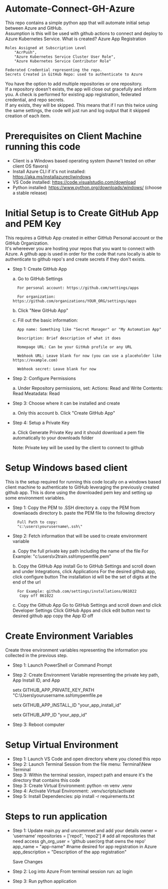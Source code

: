 # Automate-Connect-GH-Azure
This repo contains a simple python app that will automate initial setup between Azure and GitHub.  
Assumption is this will be used with github actions to connect and deploy to Azure Kubernetes Service.
What is created?
    Azure App Registration 
    
    Roles Assigned at Subscription Level
        "AcrPush",
        "Azure Kubernetes Service Cluster User Role", 
        "Azure Kubernetes Service Contributor Role"

    Federated Credential representing the repo.
    Secrets Created in GitHub Repo: used to authenticate to Azure

You have the option to add multiple repositories or one repository.  
If a repository doesn't exists, the app will close out gracefully and inform you.
A check is performed for existing app registration, federated credential, and repo secrets.  
If any exists, they will be skipped.  This means that if I run this twice using the same settings,
the code will just run and log output that it skipped creation of each item.


# Prerequisites on Client Machine running this code
- Client is a Windows based operating system (havne't tested on other client OS flavors)
- Install Azure CLI if it's not installed:  https://aka.ms/installazurecliwindows
- VS Code installed: https://code.visualstudio.com/download
- Python installed: https://www.python.org/downloads/windows/  (choose a stable release)


# Initial Setup is to Create GitHub App and PEM Key
This requires a GitHub App created in either GitHub Personal account or the GitHub Organization.  
It's whereever you are hosting your repos that you want to connect with Azure. A github app is used in order for 
the code that runs locally is able to authenticate to github repo's and create secrets if they don't exists.

- Step 1: Create GitHub App

    a. Go to GitHub Settings 
        
        For personal account: https://github.com/settings/apps
        
        For organization: https://github.com/organizations/YOUR_ORG/settings/apps
    

    b. Click "New GitHub App"
    
    
    c. Fill out the basic information:

        App name: Something like "Secret Manager" or "My Automation App"
        
        Description: Brief description of what it does
        
        Homepage URL: Can be your GitHub profile or any URL
        
        Webhook URL: Leave blank for now (you can use a placeholder like https://example.com)
        
        Webhook secret: Leave blank for now


- Step 2: Configure Permissions

    a. Under Repository permissions, set:
        Actions: Read and Write
        Contents: Read 
        Meatadata: Read

            
- Step 3: Choose where it can be installed and create

    a. Only this account 
    b. Click "Create GitHub App"

- Step 4: Setup a Private Key
        
    a. Click Generate Private Key and it should download a pem file automatically to your downloads folder
    
    Note: Private key will be used by the client to connect to github   


# Setup Windows based client
This is the setup required for running this code locally on a windows based client machine to authenticate to GitHub 
leveraging the previously created github app. This is done using the downloaded pem key and setting up some environment variables.  

- Step 1: Copy the PEM to .SSH directory
    a. copy the PEM from downlaoads directory
    b. paste the PEM file to the following directory
        
        Full Path to copy:
        "c:\users\yourusername\.ssh\"

            
- Step 2: Fetch information that will be used to create environment variable
  
    a. Copy the full private key path including the name of the file
        For Example: "c:\users\v2train\.ssh\mypemfile.pem"
  
    b. Copy the GitHub App install 
         Go to GitHub Settings and scroll down and under Integrations, click Applications
         For the desired github app, click configure button
         The installation id will be the set of digits at the end of the url
        
        For Example: github.com/settings/installations/861022
         Copy off 861022
  
    c. Copy the Github App 
         Go to GitHub Settings and scroll down and click Developer Settings
         Click GitHub Apps and click edit button next to desired github app
         copy the App ID off


# Create Environment Variables 
Create three environment variables representing the information you collected in the previous step.  

- Step 1: Launch PowerShell or Command Prompt
- Step 2: Create Environment Variable representing the private key path, App Install ID, and App 
  
    setx GITHUB_APP_PRIVATE_KEY_PATH "C:\Users\yourusername\.ssh\mypemfile.pe
  
    setx GITHUB_APP_INSTALL_ID "your_app_install_id"    
  
    setx GITHUB_APP_ID "your_app_id"

- Step 3: Reboot computer


# Setup Virtual Environment
- Step 1: Launch VS Code and open directory where you cloned this repo
- Step 2: Launch Terminal Session from the file menu: Terminal\New Terminal
- Step 3: Within the terminal session, inspect path and ensure it's the directory that contains this code
- Step 3: Create Virtual Environment: python -m venv .venv
- Step 4: Activate Virtual Environment: .venv/scripts/activate
- Step 5: Install Dependencies:  pip install -r requirements.txt


# Steps to run application
- Step 1: Update main.py and uncommnet and add your details
    owner = 'username'
    repositories = ['repo1', 'repo2']  # add all repositories that need access
    gh_org_user = 'github user/org that owns the repo'
    app_name = "app-name" #name desired for app registration in Azure
    app_description = "Description of the app registration"

    Save Changes

- Step 2: Log into Azure
    From terminal session run: az login  

- Step 3: Run python application